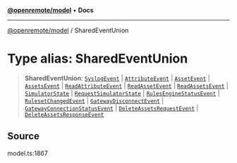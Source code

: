[**@openremote/model**](../README.md) • **Docs**

***

[@openremote/model](../globals.md) / SharedEventUnion

# Type alias: SharedEventUnion

> **SharedEventUnion**: [`SyslogEvent`](../interfaces/SyslogEvent.md) \| [`AttributeEvent`](../interfaces/AttributeEvent.md) \| [`AssetEvent`](../interfaces/AssetEvent.md) \| [`AssetsEvent`](../interfaces/AssetsEvent.md) \| [`ReadAttributeEvent`](../interfaces/ReadAttributeEvent.md) \| [`ReadAssetEvent`](../interfaces/ReadAssetEvent.md) \| [`ReadAssetsEvent`](../interfaces/ReadAssetsEvent.md) \| [`SimulatorState`](../interfaces/SimulatorState.md) \| [`RequestSimulatorState`](../interfaces/RequestSimulatorState.md) \| [`RulesEngineStatusEvent`](../interfaces/RulesEngineStatusEvent.md) \| [`RulesetChangedEvent`](../interfaces/RulesetChangedEvent.md) \| [`GatewayDisconnectEvent`](../interfaces/GatewayDisconnectEvent.md) \| [`GatewayConnectionStatusEvent`](../interfaces/GatewayConnectionStatusEvent.md) \| [`DeleteAssetsRequestEvent`](../interfaces/DeleteAssetsRequestEvent.md) \| [`DeleteAssetsResponseEvent`](../interfaces/DeleteAssetsResponseEvent.md)

## Source

model.ts:1867
